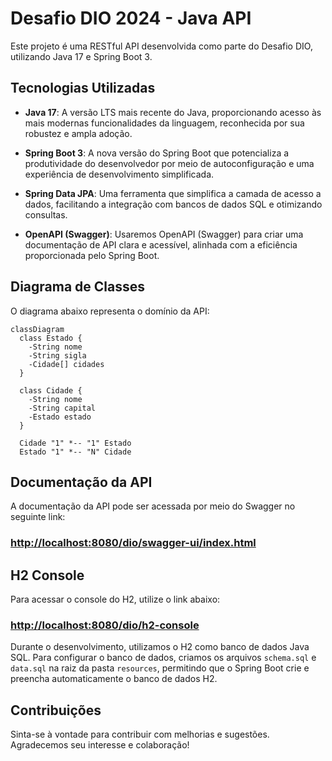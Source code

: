 # Desafio DIO 2024 - Java API

Este projeto é uma RESTful API desenvolvida como parte do Desafio DIO, utilizando Java 17 e Spring Boot 3.

## Tecnologias Utilizadas

- **Java 17**: A versão LTS mais recente do Java, proporcionando acesso às mais modernas funcionalidades da linguagem, reconhecida por sua robustez e ampla adoção.

- **Spring Boot 3**: A nova versão do Spring Boot que potencializa a produtividade do desenvolvedor por meio de autoconfiguração e uma experiência de desenvolvimento simplificada.

- **Spring Data JPA**: Uma ferramenta que simplifica a camada de acesso a dados, facilitando a integração com bancos de dados SQL e otimizando consultas.

- **OpenAPI (Swagger)**: Usaremos OpenAPI (Swagger) para criar uma documentação de API clara e acessível, alinhada com a eficiência proporcionada pelo Spring Boot.

## Diagrama de Classes

O diagrama abaixo representa o domínio da API:

```mermaid
classDiagram
  class Estado {
    -String nome
    -String sigla
	-Cidade[] cidades
  }

  class Cidade {
    -String nome
    -String capital
    -Estado estado
  }

  Cidade "1" *-- "1" Estado
  Estado "1" *-- "N" Cidade
```

## Documentação da API

A documentação da API pode ser acessada por meio do Swagger no seguinte link:

### [http://localhost:8080/dio/swagger-ui/index.html](http://localhost:8080/dio/swagger-ui/index.html)

## H2 Console

Para acessar o console do H2, utilize o link abaixo:

### [http://localhost:8080/dio/h2-console](http://localhost:8080/dio/h2-console)

Durante o desenvolvimento, utilizamos o H2 como banco de dados Java SQL. Para configurar o banco de dados, criamos os arquivos `schema.sql` e `data.sql` na raiz da pasta `resources`, permitindo que o Spring Boot crie e preencha automaticamente o banco de dados H2.

## Contribuições

Sinta-se à vontade para contribuir com melhorias e sugestões. Agradecemos seu interesse e colaboração!

